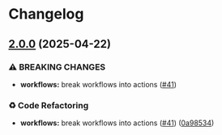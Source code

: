 # Changelog

## [2.0.0](https://github.com/MapColonies/shared-workflows/compare/artifactory-login-v1.0.0...artifactory-login-v2.0.0) (2025-04-22)


### ⚠ BREAKING CHANGES

* **workflows:** break workflows into actions ([#41](https://github.com/MapColonies/shared-workflows/issues/41))

### ♻️ Code Refactoring

* **workflows:** break workflows into actions ([#41](https://github.com/MapColonies/shared-workflows/issues/41)) ([0a98534](https://github.com/MapColonies/shared-workflows/commit/0a9853421116d3bcc4cae4681977857cbc518e51))
